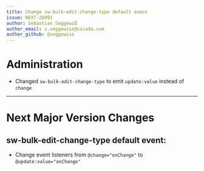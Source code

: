 ```yaml
---
title: Change sw-bulk-edit-change-type default event
issue: NEXT-28991
author: Sebastian Seggewiß
author_email: s.seggewiss@cicada.com
author_github: @seggewiss
---
```

# Administration
* Changed `sw-bulk-edit-change-type` to emit `update:value` instead of `change`
___
# Next Major Version Changes
## sw-bulk-edit-change-type default event:
* Change event listeners from `@change="onChange"` to `@update:value="onChange"`
